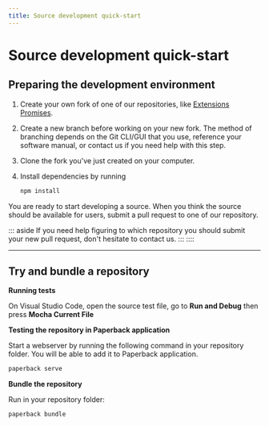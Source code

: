```yaml
---
title: Source development quick-start
---
```


# Source development quick-start

## Preparing the development environment

1. Create your own fork of one of our repositories, like [Extensions Promises](https://github.com/Paperback-iOS/extensions-main-promises).

1. Create a new branch before working on your new fork. The method of branching depends on the Git CLI/GUI that you use, reference your software manual, or contact us if you need help with this step.

1. Clone the fork you've just created on your computer.

1. Install dependencies by running
    ```bash
    npm install
    ```

You are ready to start developing a source. When you think the source should be available for users, submit a pull request to one of our repository.

::: aside
If you need help figuring to which repository you should submit your new pull request, don't hesitate to contact us.
:::
::::

---

## Try and bundle a repository

**Running tests**

On Visual Studio Code, open the source test file, go to **Run and Debug** then press **Mocha Current File**

**Testing the repository in Paperback application**

Start a webserver by running the following command in your repository folder. You will be able to add it to Paperback application.

```bash
paperback serve
```

**Bundle the repository**

Run in your repository folder:

```bash
paperback bundle
```

<style>
.custom-block.aside
{
    text-align: left;
}
</style>
